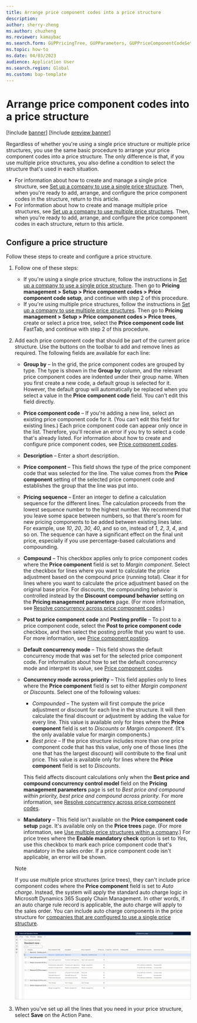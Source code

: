 ```yaml
---
title: Arrange price component codes into a price structure
description:
author: sherry-zheng
ms.author: chuzheng
ms.reviewer: kamaybac
ms.search.form: GUPPricingTree, GUPParameters, GUPPriceComponentCodeSetup
ms.topic: how-to
ms.date: 04/03/2023
audience: Application User
ms.search.region: Global
ms.custom: bap-template
---
```


# Arrange price component codes into a price structure

[!include [banner](../includes/banner.md)]
[!include [preview banner](../includes/preview-banner.md)]
<!-- KFM: Preview until further notice -->

Regardless of whether you're using a single price structure or multiple price structures, you use the same basic procedure to arrange your price component codes into a price structure. The only difference is that, if you use multiple price structures, you also define a condition to select the structure that's used in each situation.

- For information about how to create and manage a single price structure, see [Set up a company to use a single price structure](price-structure-single.md). Then, when you're ready to add, arrange, and configure the price component codes in the structure, return to this article.
- For information about how to create and manage multiple price structures, see [Set up a company to use multiple price structures](price-structure-multiple.md). Then, when you're ready to add, arrange, and configure the price component codes in each structure, return to this article.

## Configure a price structure

Follow these steps to create and configure a price structure.

1. Follow one of these steps:

    - If you're using a single price structure, follow the instructions in [Set up a company to use a single price structure](price-structure-single.md). Then go to **Pricing management \> Setup \> Price component codes \> Price component code setup**, and continue with step 2 of this procedure.
    - If you're using multiple price structures, follow the instructions in [Set up a company to use multiple price structures](price-structure-multiple.md). Then go to **Pricing management \> Setup \> Price component codes \> Price trees**, create or select a price tree, select the **Price component code list** FastTab, and continue with step 2 of this procedure.

1. Add each price component code that should be part of the current price structure. Use the buttons on the toolbar to add and remove lines as required. The following fields are available for each line:

    - **Group by** – In the grid, the price component codes are grouped by type. The type is shown in the **Group by** column, and the relevant price component codes are indented under their group name. When you first create a new code, a default group is selected for it. However, the default group will automatically be replaced when you select a value in the **Price component code** field. You can't edit this field directly.
    - **Price component code** – If you're adding a new line, select an existing price component code for it. (You can't edit this field for existing lines.) Each price component code can appear only once in the list. Therefore, you'll receive an error if you try to select a code that's already listed. For information about how to create and configure price component codes, see [Price component codes](price-component-code.md).
    - **Description** – Enter a short description.
    - **Price component** – This field shows the type of the price component code that was selected for the line. The value comes from the **Price component** setting of the selected price component code and establishes the group that the line was put into.
    - **Pricing sequence** – Enter an integer to define a calculation sequence for the different lines. The calculation proceeds from the lowest sequence number to the highest number. We recommend that you leave some space between numbers, so that there's room for new pricing components to be added between existing lines later. For example, use *10*, *20*, *30*, *40*, and so on, instead of *1*, *2*, *3*, *4*, and so on. The sequence can have a significant effect on the final unit price, especially if you use percentage-based calculations and compounding.
    - **Compound** – This checkbox applies only to price component codes where the **Price component** field is set to *Margin component*. Select the checkbox for lines where you want to calculate the price adjustment based on the compound price (running total). Clear it for lines where you want to calculate the price adjustment based on the original base price. For discounts, the compounding behavior is controlled instead by the **Discount compound behavior** setting on the **Pricing management parameters** page. (For more information, see [Resolve concurrency across price component codes](concurrence-cross-codes.md).)
    - **Post to price component code** and **Posting profile** – To post to a price component code, select the **Post to price component code** checkbox, and then select the posting profile that you want to use. For more information, see [Price component posting](price-component-posting.md).
    - **Default concurrency mode** – This field shows the default concurrency mode that was set for the selected price component code. For information about how to set the default concurrency mode and interpret its value, see [Price component codes](price-component-code.md).
    - **Concurrency mode across priority** – This field applies only to lines where the **Price component** field is set to either *Margin component* or *Discounts*. Select one of the following values:

        - *Compounded* – The system will first compute the price adjustment or discount for each line in the structure. It will then calculate the final discount or adjustment by adding the value for every line. This value is available only for lines where the **Price component** field is set to *Discounts* or *Margin component*. (It's the only available value for margin components.)
        - *Best price* – If the price structure includes more than one price component code that has this value, only one of those lines (the one that has the largest discount) will contribute to the final unit price. This value is available only for lines where the **Price component** field is set to *Discounts*.

        This field affects discount calculations only when the **Best price and compound concurrency control model** field on the **Pricing management parameters** page is set to *Best price and compound within priority, best price and compound across priority*. For more information, see [Resolve concurrency across price component codes](concurrence-cross-codes.md).

    - **Mandatory** – This field isn't available on the **Price component code setup** page. It's available only on the **Price trees** page. (For more information, see [Use multiple price structures within a company](price-structure-multiple.md).) For price trees where the **Enable mandatory check** option is set to *Yes*, use this checkbox to mark each price component code that's mandatory in the sales order. If a price component code isn't applicable, an error will be shown.

    > [!NOTE]
    > If you use multiple price structures (price trees), they can't include price component codes where the **Price component** field is set to *Auto charge*. Instead, the system will apply the standard auto charge logic in Microsoft Dynamics 365 Supply Chain Management. In other words, if an auto charge rule record is applicable, the auto charge will apply to the sales order. You can include auto charge components in the price structure for [companies that are configured to use a single price structure](price-structure-single.md).

    [<img src="media/price-component-code-setup.png" alt="Price component code setup page." title="Price component code setup page" width="720" />](media/price-component-code-setup.png#lightbox)

1. When you've set up all the lines that you need in your price structure, select **Save** on the Action Pane.
